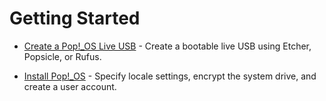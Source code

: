 # Getting Started

<!-- [What is Pop!_OS](what-is-pop.md) - Learn why System76 creates their own distribution, and how it benefits users across several industries. -->

- [Create a Pop!_OS Live USB](Create-bootable-media/create-bootable-usb.md) - Create a bootable live USB using Etcher, Popsicle, or Rufus.

- [Install Pop!_OS](Installation/installation.md) - Specify locale settings, encrypt the system drive, and create a user account.

<!-- - [Navigate Pop!_OS](navigate-pop.md) - Learn about Tiling, Window Stacking, Keyboard Shortcuts, Workspaces, and other efficiency-boosting features.

- [Customize Pop!_OS](customize-pop.md) - Select default applications, application notification behavior, customize the desktop UI, set backgrounds, and many other settings. -->



